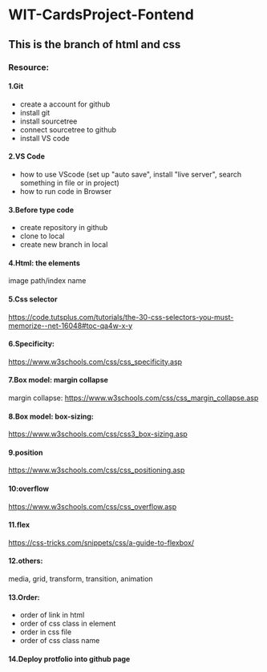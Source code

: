 # WIT-CardsProject-Fontend
## This is the branch of html and css
### Resource:
#### 1.Git
- create a account for github
- install git
- install sourcetree
- connect sourcetree to github
- install VS code
#### 2.VS Code
- how to use VScode (set up "auto save",
install "live server", search something in file or in project)
- how to run code in Browser 
#### 3.Before type code
- create repository in github
- clone to local
- create new branch in local
#### 4.Html: the elements
image path/index name
#### 5.Css selector
https://code.tutsplus.com/tutorials/the-30-css-selectors-you-must-memorize--net-16048#toc-qa4w-x-y
#### 6.Specificity:
https://www.w3schools.com/css/css_specificity.asp
#### 7.Box model: margin collapse
margin collapse:
https://www.w3schools.com/css/css_margin_collapse.asp
#### 8.Box model: box-sizing:
https://www.w3schools.com/css/css3_box-sizing.asp
#### 9.position 
https://www.w3schools.com/css/css_positioning.asp
#### 10:overflow
https://www.w3schools.com/css/css_overflow.asp
#### 11.flex
https://css-tricks.com/snippets/css/a-guide-to-flexbox/
#### 12.others:
media, grid, transform, transition, animation
#### 13.Order: 
- order of link in html
- order of css class in element
- order in css file
- order of css class name
#### 14.Deploy protfolio into github page
